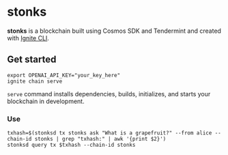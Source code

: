 # stonks
**stonks** is a blockchain built using Cosmos SDK and Tendermint and created with [Ignite CLI](https://ignite.com/cli).

## Get started


```
export OPENAI_API_KEY="your_key_here"
ignite chain serve
```

`serve` command installs dependencies, builds, initializes, and starts your blockchain in development.

### Use

```
txhash=$(stonksd tx stonks ask "What is a grapefruit?" --from alice --chain-id stonks | grep "txhash:" | awk '{print $2}')
stonksd query tx $txhash --chain-id stonks
```